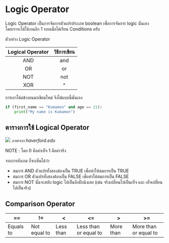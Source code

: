 # Logic Operator
Logic Operator เป็นการจัดการตัวแปรประเภท boolean เพื่อการจัดการ logic นั่นเอง<br>
โดยเราจะได้ใช้งานอีก 1 รอบเมื่อได้เรียน Conditions ครับ

ตัวอย่าง Logic Operator

| Logical Operator | วิธีการเขียน |
|:----------:|:------------------:|
| AND | and | 
| OR | or |
| NOT | not |
| XOR | ^ |

การเอาโค้ดข้างบนมาเขียนใหม่ จึงได้แบบนี้นั่นเอง
```python
if (first_name == "Kumamon" and age == 21):
    print("My name is Kumamon")
```

## ตารางการใช้ Logical Operator
![](http://ds-wordpress.haverford.edu/bitbybit/wp-content/uploads/2012/07/Chapter_3-90.jpg)
*ภาพจาก haverford.edu*

NOTE : โดย 0 คือค่าเท็จ 1 คือค่าจริง

จากการสังเกต ก็จะเห็นได้ว่า
- สมการ AND ตัวแปรทั้งสองต้องเป็น TRUE เพื่อทำให้สมการเป็น TRUE
- สมการ OR ตัวแปรทั้งสองต้องเป็น FALSE เพื่อทำให้สมการเป็น FALSE
- สมการ NOT นั้นจะสลับ logic ไปเป็นอีกฝั่งนึงเลย (เช่น จริงเปลี่ยนไปเป็นเท็จ และ เท็จเปลี่ยนไปเป็นจริง)

## Comparison Operator
| **==**    | **!=**       | **<**     | **<=**                | **>**     | **>=**                |
|-----------|--------------|-----------|-----------------------|-----------|-----------------------|
| Equals to | Not equal to | Less than | Less than or equal to | More than | More than or equal to |